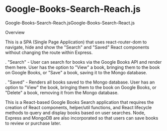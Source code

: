 # Google-Books-Search-Reach.js

Google-Books-Search-Reach.jsGoogle-Books-Search-React.js

Overview


This is a SPA (Single Page Application) that uses react-router-dom to navigate, hide and show the "Search" and "Saved" React components without changing the route within Express.



 .  "Search" - User can search for books via the Google Books API and render them here. User has the option to "View" a book, bringing them to the book on Google Books, or "Save" a book, saving it to the Mongo database.


.  "Saved" - Renders all books saved to the Mongo database. User has an option to "View" the book, bringing them to the book on Google Books, or "Delete" a book, removing it from the Mongo database.



This is a React-based Google Books Search application that requires the creation of React components, helper/util functions, and React lifecycle methods to query and display books based on user searches. Node, Express and MongoDB are also incorporated so that users can save books to review or purchase later.